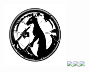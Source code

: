 <div align="center">
  <img src="logo.svg" alt="sarl" height="200" />
  <a href="https://soldeer.xyz/project/sarl">
    <img src="https://img.shields.io/badge/soldeer-0.3.0-blue">
  </a>
  <a href="https://github.com/whisskey/sarl/actions/workflows/ci.yml">
    <img src="https://img.shields.io/github/actions/workflow/status/whisskey/sarl/ci.yml?branch=main&label=build">
  </a>
  <a href="https://github.com/whisskey/sarl/actions/workflows/ci-all-via-ir.yml">
    <img src="https://img.shields.io/badge/solidity-%3E=0.8.4%20%3C=0.8.27-aa6746">
  </a>
  <br>
</div>